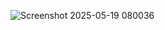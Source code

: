 ![Screenshot 2025-05-19 080036](https://github.com/user-attachments/assets/04e10f44-ce63-4a6d-90e4-c343989228d9)
